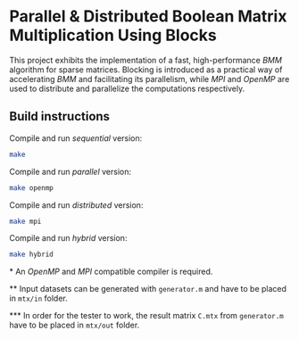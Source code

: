 # Parallel & Distributed Boolean Matrix Multiplication Using Blocks
This project exhibits the implementation of a fast, high-performance *BMM* algorithm for sparse matrices. Blocking is introduced as a practical way of accelerating *BMM* and facilitating its parallelism, while *MPI* and *OpenMP* are used to distribute and parallelize the computations respectively.

## Build instructions

Compile and run *sequential* version: 

```bash
make
```

Compile and run *parallel* version: 

```bash
make openmp
```

Compile and run *distributed* version: 

```bash
make mpi
```

Compile and run *hybrid* version: 

```bash
make hybrid
```

\* An *OpenMP* and *MPI* compatible compiler is required. 

\*\* Input datasets can be generated with `generator.m` and have to be placed in `mtx/in` folder.

\*\*\* In order for the tester to work, the result matrix `C.mtx` from `generator.m` have to be placed in  `mtx/out` folder.
